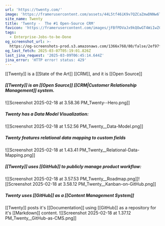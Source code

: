 ```yaml
---
url: 'https://twenty.com/'
image: 'https://framerusercontent.com/assets/44L5tf46iK9v7QZCaZmwDNNw6Ts.png'
site_name: Twenty
title: 'Twenty -  The #1 Open-Source CRM'
favicon: 'https://framerusercontent.com/images/jFBfPDVaJx9kQOwGT4WiIwZCos.png'
tags:
  - Enterprise-Jobs-to-be-Done
og_screenshot_url: >-
  https://og-screenshots-prod.s3.amazonaws.com/1366x768/80/false/2ef97ffe0b869e2e8316b66eef4a59b959cc88d038ed23bec41951e3a7d6527c.jpeg
og_last_fetch: 2025-03-07T05:19:01.826Z
last_jina_request: '2025-03-09T06:45:14.644Z'
jina_error: 'HTTP error! status: 429'
---
```


[[Twenty]] is a [[State of the Art]] [[CRM]], and it is [[Open Source]]

##### [[Twenty]] is an [[Open Source]] [[CRM|Customer Relationship Management]] system. 
![[Screenshot 2025-02-18 at 3.58.36 PM_Twenty--Hero.png]]

##### Twenty has a Data Model Visualization:
![[Screenshot 2025-02-18 at 1.52.56 PM_Twenty__Data-Model.png]]
##### Twenty features relational data mapping to custom fields
![[Screenshot 2025-02-18 at 1.43.41 PM_Twenty__Relational-Data-Mapping.png]]

##### [[Twenty]] uses [[GitHub]] to publicly manage product workflow:
![[Screenshot 2025-02-18 at 3.57.53 PM_Twenty__Roadmap.png]]![[Screenshot 2025-02-18 at 3.58.12 PM_Twenty__Kanban-on-GitHub.png]]
##### Twenty uses [[GitHub]] as a [[Content Management System]]
[[Twenty]] posts it's [[Documentation]] using [[GitHub]] as a repository for it's [[Markdown]] content. 
![[Screenshot 2025-02-18 at 1.37.12 PM_Twenty__GitHub-as-CMS.png]]
